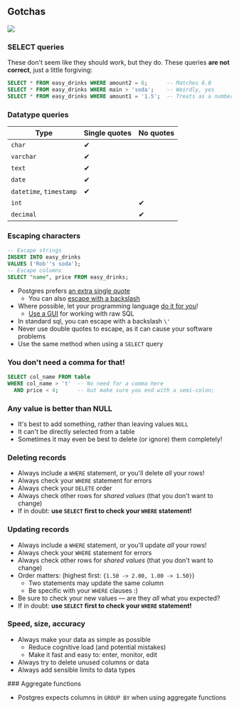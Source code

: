 ## Gotchas

![](./img/gotchas.jpg)

### SELECT queries

These don't seem like they should work, but they do. These queries **are not correct**, just a little forgiving:

```sql
SELECT * FROM easy_drinks WHERE amount2 = 6;      -- Matches 6.0
SELECT * FROM easy_drinks WHERE main > 'soda';    -- Weirdly, yes
SELECT * FROM easy_drinks WHERE amount1 = '1.5';  -- Treats as a number
```

### Datatype queries

| Type                    | Single quotes | No quotes |
| ----------------------- | ------------- | --------- |
| `char`                  | ✔             |           |
| `varchar`               | ✔             |           |
| `text`                  | ✔             |           |
| `date`                  | ✔             |           |
| `datetime`, `timestamp` | ✔             |           |
| `int`                   |               | ✔         |
| `decimal`               |               | ✔         |


### Escaping characters

```sql
-- Escape strings
INSERT INTO easy_drinks
VALUES ('Rob''s soda');
-- Escape columns
SELECT "name", price FROM easy_drinks;
```

- Postgres prefers [an extra single quote](https://bit.ly/2xqzvKI)
    + You can also [escape with a backslash](https://bit.ly/2Rl4znu)
- Where possible, let your programming language [do it for you](https://stackoverflow.com/a/12317363)!
    + [Use a GUI](https://postgresapp.com/documentation/gui-tools.html) for working with raw SQL
- In standard sql, you can escape with a backslash `\'`
- Never use double quotes to escape, as it can cause your software problems
- Use the same method when using a `SELECT` query


### You don't need a comma for that!

```sql
SELECT col_name FROM table
WHERE col_name > 't'  -- No need for a comma here
  AND price < 4;      -- but make sure you end with a semi-colon;
```

### Any value is better than NULL

- It's best to add something, rather than leaving values `NULL`
- It can't be directly selected from a table
- Sometimes it may even be best to delete (or ignore) them completely!

### Deleting records

- Always include a `WHERE` statement, or you'll delete _all_ your rows!
- Always check your `WHERE` statement for errors
- Always check your `DELETE` order
- Always check other rows for _shared values_ (that you don't want to change)
- If in doubt: **use `SELECT` first to check your `WHERE` statement!**


### Updating records

- Always include a `WHERE` statement, or you'll update _all_ your rows!
- Always check your `WHERE` statement for errors
- Always check other rows for _shared values_ (that you don't want to change)
- Order matters: (highest first: `{1.50 -> 2.00, 1.00 -> 1.50}`)
    + Two statements may update the same column
    + Be specific with your `WHERE` clauses :)
- Be sure to check your new values — are they _all_ what you expected?
- If in doubt: **use `SELECT` first to check your `WHERE` statement!**


### Speed, size, accuracy

- Always make your data as simple as possible
    + Reduce cognitive load (and potential mistakes)
    + Make it fast and easy to: enter, monitor, edit
- Always try to delete unused columns or data
- Always add sensible limits to data types


### Aggregate functions

- Postgres expects columns in `GROUP BY` when using aggregate functions

